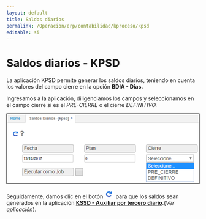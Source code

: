 ```yaml
---
layout: default
title: Saldos diarios
permalink: /Operacion/erp/contabilidad/kproceso/kpsd
editable: si
---
```


# Saldos diarios - KPSD

La aplicación KPSD permite generar los saldos diarios, teniendo en cuenta los valores del campo cierre en la opción **BDIA - Días.**  

Ingresamos a la aplicación, diligenciamos los campos y seleccionamos en el campo cierre si es el *PRE-CIERRE* o el cierre *DEFINITIVO.*  

![](kpsd.png)

Seguidamente, damos clic en el botón ![](consultar.png) para que los saldos sean generados en la aplicación [**KSSD - Auxiliar por tercero diario**](http://docs.oasiscom.com/Operacion/erp/contabilidad/ksaldo/kssd).(_Ver aplicación_).
